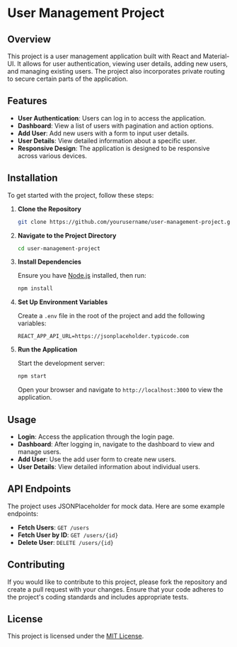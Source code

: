 # User Management Project

## Overview

This project is a user management application built with React and Material-UI. It allows for user authentication, viewing user details, adding new users, and managing existing users. The project also incorporates private routing to secure certain parts of the application.

## Features

- **User Authentication**: Users can log in to access the application.
- **Dashboard**: View a list of users with pagination and action options.
- **Add User**: Add new users with a form to input user details.
- **User Details**: View detailed information about a specific user.
- **Responsive Design**: The application is designed to be responsive across various devices.

## Installation

To get started with the project, follow these steps:

1. **Clone the Repository**

    ```bash
    git clone https://github.com/yourusername/user-management-project.git
    ```

2. **Navigate to the Project Directory**

    ```bash
    cd user-management-project
    ```

3. **Install Dependencies**

    Ensure you have [Node.js](https://nodejs.org/) installed, then run:

    ```bash
    npm install
    ```

4. **Set Up Environment Variables**

    Create a `.env` file in the root of the project and add the following variables:

    ```plaintext
    REACT_APP_API_URL=https://jsonplaceholder.typicode.com
    ```

5. **Run the Application**

    Start the development server:

    ```bash
    npm start
    ```

    Open your browser and navigate to `http://localhost:3000` to view the application.



## Usage

- **Login**: Access the application through the login page.
- **Dashboard**: After logging in, navigate to the dashboard to view and manage users.
- **Add User**: Use the add user form to create new users.
- **User Details**: View detailed information about individual users.

## API Endpoints

The project uses JSONPlaceholder for mock data. Here are some example endpoints:

- **Fetch Users**: `GET /users`
- **Fetch User by ID**: `GET /users/{id}`
- **Delete User**: `DELETE /users/{id}`

## Contributing

If you would like to contribute to this project, please fork the repository and create a pull request with your changes. Ensure that your code adheres to the project's coding standards and includes appropriate tests.

## License

This project is licensed under the [MIT License](LICENSE).

